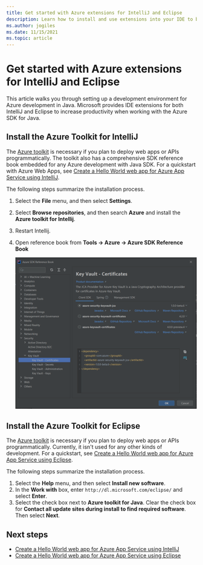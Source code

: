 ```yaml
---
title: Get started with Azure extensions for IntelliJ and Eclipse
description: Learn how to install and use extensions into your IDE to be more productive
ms.author: jogiles
ms.date: 11/15/2021
ms.topic: article
---
```


# Get started with Azure extensions for IntelliJ and Eclipse

This article walks you through setting up a development environment for Azure development in Java. Microsoft provides IDE extensions for both IntelliJ and Eclipse to increase productivity when working with the Azure SDK for Java.

## Install the Azure Toolkit for IntelliJ

The [Azure toolkit](../toolkit-for-intellij/index.yml) is necessary if you plan to deploy web apps or APIs programmatically. The toolkit also has a comprehensive SDK reference book embedded for any Azure development with Java SDK. For a quickstart with Azure Web Apps, see [Create a Hello World web app for Azure App Service using IntelliJ](../toolkit-for-intellij/create-hello-world-web-app.md).

The following steps summarize the installation process.

1. Select the **File** menu, and then select **Settings**.
1. Select **Browse repositories**, and then search **Azure** and install the **Azure toolkit for Intellij**.
1. Restart Intellij.
1. Open reference book from **Tools -> Azure -> Azure SDK Reference Book**

   ![Azure SDK Reference Book in IntelliJ](./media/azure-sdk-reference-book-intellij.png)

## Install the Azure Toolkit for Eclipse

The [Azure toolkit](../toolkit-for-eclipse/index.yml) is necessary if you plan to deploy web apps or APIs programmatically. Currently, it isn't used for any other kinds of development. For a quickstart, see [Create a Hello World web app for Azure App Service using Eclipse](../toolkit-for-eclipse/create-hello-world-web-app.md).

The following steps summarize the installation process.

1. Select the **Help** menu, and then select **Install new software**.
1. In the **Work with** box, enter `http://dl.microsoft.com/eclipse/` and select **Enter**.
1. Select the check box next to **Azure toolkit for Java**. Clear the check box for **Contact all update sites during install to find required software**. Then select **Next**.

## Next steps

* [Create a Hello World web app for Azure App Service using IntelliJ](../toolkit-for-intellij/create-hello-world-web-app.md)
* [Create a Hello World web app for Azure App Service using Eclipse](../toolkit-for-eclipse/create-hello-world-web-app.md)
